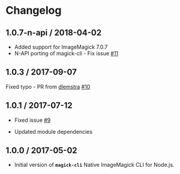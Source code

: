 # Changelog

## 1.0.7-n-api / 2018-04-02

* Added support for ImageMagick 7.0.7
* N-API porting of magick-cli - Fix issue [#11](https://github.com/NickNaso/magick-cli/issues/11)

## 1.0.3 / 2017-09-07
Fixed typo - PR from [dlemstra](https://github.com/dlemstra) [#10](https://github.com/NickNaso/magick-cli/pull/10)
## 1.0.1 / 2017-07-12

* Fixed issue [#9](https://github.com/NickNaso/magick-cli/issues/9)

* Updated module dependencies

## 1.0.0 / 2017-05-02

* Initial version of **`magick-cli`** Native ImageMagick CLI for Node.js.